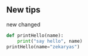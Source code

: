 ## New tips
new changed
```python
def printHello(name):
	print("say hello", name)
printHello(name="zekaryas")
```

